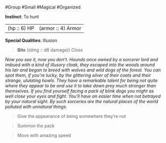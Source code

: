 #Group #Small #Magical #Organized

**Instinct**: To hunt

|       |         |
| ----- | ------- |
| (hp :: 6) HP | (armor :: 4) Armor |

**Special Qualities**: Illusion

> **Bite** ((dmg :: d8 damage))
> *Close*

*Now you see it, now you don’t. Hounds once owned by a sorcerer lord and imbued with a kind of illusory cloak, they escaped into the woods around his lair and began to breed with wolves and wild dogs of the forest. You can spot them, if you’re lucky, by the glittering silver of their coats and their strange, ululating howls. They have a remarkable talent for being not quite where they appear to be and use it to take down prey much stronger than themselves. If you find yourself facing a pack of blink dogs you might as well close your eyes and fight. You’ll have an easier time when not betrayed by your natural sight. By such sorceries are the natural places of the world polluted with unnatural things.*

>Give the appearance of being somewhere they’re not

>Summon the pack

>Move with amazing speed